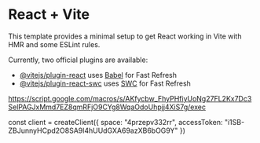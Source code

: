 # React + Vite

This template provides a minimal setup to get React working in Vite with HMR and some ESLint rules.

Currently, two official plugins are available:

- [@vitejs/plugin-react](https://github.com/vitejs/vite-plugin-react/blob/main/packages/plugin-react/README.md) uses [Babel](https://babeljs.io/) for Fast Refresh
- [@vitejs/plugin-react-swc](https://github.com/vitejs/vite-plugin-react-swc) uses [SWC](https://swc.rs/) for Fast Refresh

https://script.google.com/macros/s/AKfycbw_FhyPHfiyUoNg27FL2Kx7Dc3SelPAGJxMmd7EZ8qmRFjO9CYg8WqaOdoUhpjj4XiS7g/exec


 const client = createClient({ space: "4przepv332rr", accessToken: "i1SB-ZBJunnyHCpd2O8SA9l4hUUdGXA69azXB6bOG9Y" })